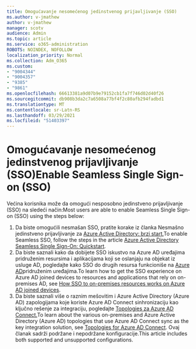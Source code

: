 ```yaml
---
title: Omogućavanje nesomećenog jedinstvenog prijavljivanje (SSO)
ms.author: v-jmathew
author: v-jmathew
manager: scotv
audience: Admin
ms.topic: article
ms.service: o365-administration
ROBOTS: NOINDEX, NOFOLLOW
localization_priority: Normal
ms.collection: Adm_O365
ms.custom:
- "9004344"
- "9004357"
- "9385"
- "9861"
ms.openlocfilehash: 66613381a9d07b9e79152cb1fa7f746d02d40f26
ms.sourcegitcommit: db908b3da2c7a6508a77bf4f2c80afb294fadbd1
ms.translationtype: MT
ms.contentlocale: sr-Latn-RS
ms.lasthandoff: 03/29/2021
ms.locfileid: "51403397"
---
```

# <a name="enable-seamless-single-sign-on-sso"></a><span data-ttu-id="b0725-102">Omogućavanje nesomećenog jedinstvenog prijavljivanje (SSO)</span><span class="sxs-lookup"><span data-stu-id="b0725-102">Enable Seamless Single Sign-on (SSO)</span></span>

<span data-ttu-id="b0725-103">Većina korisnika može da omogući nesposobno jedinstveno prijavljivanje (SSO) na sledeći način:</span><span class="sxs-lookup"><span data-stu-id="b0725-103">Most users are able to enable Seamless Single Sign-on (SSO) using the steps below:</span></span>

1. <span data-ttu-id="b0725-104">Da biste omogućili nesmašan SSO, pratite korake iz članka Nesmašno jedinstveno prijavljivanje za [Azure Active Directory: brzi start.](https://docs.microsoft.com/azure/active-directory/hybrid/how-to-connect-sso-quick-start)</span><span class="sxs-lookup"><span data-stu-id="b0725-104">To enable Seamless SSO, follow the steps in the article [Azure Active Directory Seamless Single Sign-On: Quickstart](https://docs.microsoft.com/azure/active-directory/hybrid/how-to-connect-sso-quick-start).</span></span>
2. <span data-ttu-id="b0725-105">Da biste saznali kako da dobijete SSO iskustvo na Azure AD uređajima pridruženim resursima i aplikacijama koji se oslanjaju na objekat iz usluge AD, pogledajte kako SSO do drugih resursa funkcioniše na [Azure AD](https://docs.microsoft.com/azure/active-directory/devices/azuread-join-sso)pridruženim uređajima.</span><span class="sxs-lookup"><span data-stu-id="b0725-105">To learn how to get the SSO experience on Azure AD joined devices to resources and applications that rely on on-premises AD, see [How SSO to on-premises resources works on Azure AD joined devices](https://docs.microsoft.com/azure/active-directory/devices/azuread-join-sso).</span></span>
3. <span data-ttu-id="b0725-106">Da biste saznali više o raznim mešovitim i Azure Active Directory (Azure AD) zapologijama koje koriste Azure AD Connect sinhronizaciju kao ključno rešenje za integraciju, pogledajte [Topologies za Azure AD Connect.](https://docs.microsoft.com/azure/active-directory/hybrid/plan-connect-topologies)</span><span class="sxs-lookup"><span data-stu-id="b0725-106">To learn about the various on-premises and Azure Active Directory (Azure AD) topologies that use Azure AD Connect sync as the key integration solution, see [Topologies for Azure AD Connect](https://docs.microsoft.com/azure/active-directory/hybrid/plan-connect-topologies).</span></span> <span data-ttu-id="b0725-107">Ovaj članak sadrži podržane i nepodržane konfiguracije.</span><span class="sxs-lookup"><span data-stu-id="b0725-107">This article includes both supported and unsupported configurations.</span></span>
